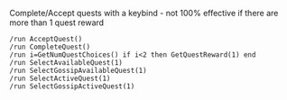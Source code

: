 Complete/Accept quests with a keybind - not 100% effective if there are more than 1 quest reward

```plaintext
/run AcceptQuest()
/run CompleteQuest()
/run i=GetNumQuestChoices() if i<2 then GetQuestReward(1) end
/run SelectAvailableQuest(1)
/run SelectGossipAvailableQuest(1)
/run SelectActiveQuest(1)
/run SelectGossipActiveQuest(1)
```
